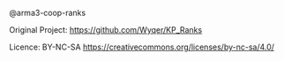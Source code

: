 @arma3-coop-ranks


Original Project: https://github.com/Wyqer/KP_Ranks

Licence: BY-NC-SA https://creativecommons.org/licenses/by-nc-sa/4.0/
